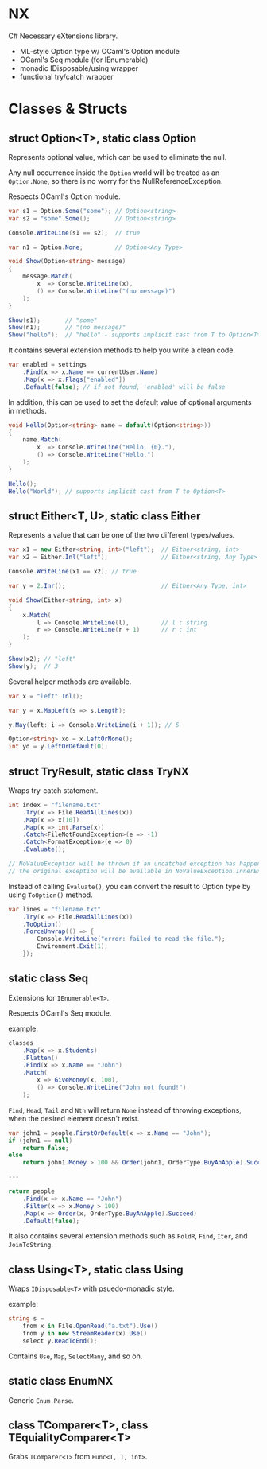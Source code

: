 # NX

C# Necessary eXtensions library.

* ML-style Option type w/ OCaml's Option module
* OCaml's Seq module (for IEnumerable)
* monadic IDisposable/using wrapper
* functional try/catch wrapper

# Classes & Structs

## struct Option\<T\>, static class Option

Represents optional value, which can be used to eliminate the null.

Any null occurrence inside the ```Option``` world will be treated as an ```Option.None```, so there is no worry for the NullReferenceException.

Respects OCaml's Option module.

```csharp
var s1 = Option.Some("some"); // Option<string>
var s2 = "some".Some();       // Option<string>

Console.WriteLine(s1 == s2);  // true

var n1 = Option.None;         // Option<Any Type>

void Show(Option<string> message)
{
    message.Match(
        x  => Console.WriteLine(x),
        () => Console.WriteLine("(no message)")
    );
}

Show(s1);       // "some"
Show(n1);       // "(no message)"
Show("hello");  // "hello" - supports implicit cast from T to Option<T>
```

It contains several extension methods to help you write a clean code.

```csharp
var enabled = settings
    .Find(x => x.Name == currentUser.Name)
    .Map(x => x.Flags["enabled"])
    .Default(false); // if not found, 'enabled' will be false
```

In addition, this can be used to set the default value of optional arguments in methods.

```csharp
void Hello(Option<string> name = default(Option<string>))
{
    name.Match(
        x  => Console.WriteLine("Hello, {0}."),
        () => Console.WriteLine("Hello.")
    );
}

Hello();
Hello("World"); // supports implicit cast from T to Option<T>
```

## struct Either\<T, U\>, static class Either

Represents a value that can be one of the two different types/values.

```csharp
var x1 = new Either<string, int>("left");  // Either<string, int>
var x2 = Either.Inl("left");               // Either<string, Any Type>

Console.WriteLine(x1 == x2); // true

var y = 2.Inr();                           // Either<Any Type, int>

void Show(Either<string, int> x)
{
    x.Match(
        l => Console.WriteLine(l),         // l : string
        r => Console.WriteLine(r + 1)      // r : int
    );
}

Show(x2); // "left"
Show(y);  // 3
```

Several helper methods are available.

```csharp
var x = "left".Inl();

var y = x.MapLeft(s => s.Length);

y.May(left: i => Console.WriteLine(i + 1)); // 5

Option<string> xo = x.LeftOrNone();
int yd = y.LeftOrDefault(0);
```

## struct TryResult, static class TryNX

Wraps try-catch statement.

```csharp
int index = "filename.txt"
    .Try(x => File.ReadAllLines(x))
    .Map(x => x[10])
    .Map(x => int.Parse(x))
    .Catch<FileNotFoundException>(e => -1)
    .Catch<FormatException>(e => 0)
    .Evaluate();

// NoValueException will be thrown if an uncatched exception has happened
// the original exception will be available in NoValueException.InnerException
```

Instead of calling ```Evaluate()```, you can convert the result to Option type by using ```ToOption()``` method.

```csharp
var lines = "filename.txt"
    .Try(x => File.ReadAllLines(x))
    .ToOption()
    .ForceUnwrap(() => {
        Console.WriteLine("error: failed to read the file.");
        Environment.Exit(1);
    });
```

## static class Seq

Extensions for ```IEnumerable<T>```.

Respects OCaml's Seq module.

example:
```csharp
classes
    .Map(x => x.Students)
    .Flatten()
    .Find(x => x.Name == "John")
    .Match(
        x => GiveMoney(x, 100),
        () => Console.WriteLine("John not found!")
    );
```

```Find```, ```Head```, ```Tail``` and ```Nth``` will return ```None``` instead of throwing exceptions, when the desired element doesn't exist.

```csharp
var john1 = people.FirstOrDefault(x => x.Name == "John");
if (john1 == null)
    return false;
else
    return john1.Money > 100 && Order(john1, OrderType.BuyAnApple).Succeed;

---

return people
    .Find(x => x.Name == "John")
    .Filter(x => x.Money > 100) 
    .Map(x => Order(x, OrderType.BuyAnApple).Succeed)
    .Default(false);
```

It also contains several extension methods such as ```FoldR```, ```Find```, ```Iter```, and ```JoinToString```.

## class Using\<T\>, static class Using

Wraps ```IDisposable<T>``` with psuedo-monadic style.

example:

```csharp
string s =
    from x in File.OpenRead("a.txt").Use()
    from y in new StreamReader(x).Use()
    select y.ReadToEnd();
```

Contains ```Use```, ```Map```, ```SelectMany```, and so on.

## static class EnumNX

Generic ```Enum.Parse```.

## class TComparer\<T\>, class TEquialityComparer\<T\>

Grabs ```IComparer<T>``` from ```Func<T, T, int>```.

